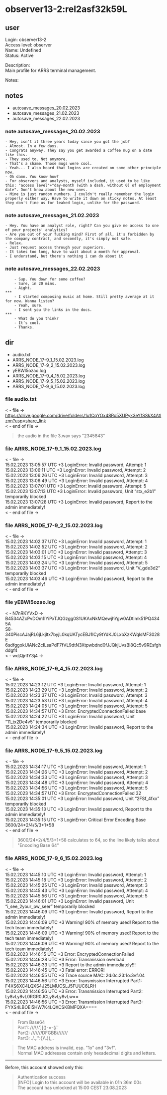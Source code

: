 # observer13-2:rel2asf32k59L
## user
Login: observer13-2<br>
Access level: observer<br>
Name: Undefined<br>
Status: Active<br>

Description:<br>
Main profile for ARRS terminal management.<br>

Notes:<br>

## notes
- autosave_messages_20.02.2023
- autosave_messages_21.02.2023
- autosave_messages_22.02.2023
### note autosave_messages_20.02.2023
    - Hey, isn't it three years today since you got the job?
    - Almost. In a few days.
    - Congrats anyway. They say you get awarded a coffee mug on a date like this.
    - They used to. Not anymore.
    - That's a shame. Those mugs were cool.
    - Yeah... I also heard that logins are created on some other principle now. 
    - Oh damn. You know how?
    - For observers and analysts, myself included, it used to be like this: "access level"+"day-month (with a dash, without 0) of employment date". Don't know about the new ones.
    - Mine is just random numbers. I couldn't really remember the login properly either way. Have to write it down on sticky notes. At least they don't fine us for leaked login, unlike for the password.
### note autosave_messages_21.02.2023
    - Hey. You have an analyst role, right? Can you give me access to one of your projects' analytics?
    - Are you out of your fucking mind? First of all, it's forbidden by the company contract, and secondly, it's simply not safe.
    - Relax.
    - Just request access through your superiors.
    - It takes too long, have to wait about a month for approval.
    - I understand, but there's nothing i can do about it
### note autosave_messages_22.02.2023
```
    - Sup. You down for some coffee?
    - Sure, in 20 mins.
    - Aight. 
***
    - I started composing music at home. Still pretty average at it for now. Wanna listen?
    - Yeah, sure.
    - I sent you the links in the docs.
***
    - What do you think?
    - It’s cool.
    - Thanks.
```

## dir
- audio.txt
- ARRS_NODE_17-9_1_15.02.2023.log
- ARRS_NODE_17-9_2_15.02.2023.log
- yEBWl5ozao.log
- ARRS_NODE_17-9_4_15.02.2023.log
- ARRS_NODE_17-9_5_15.02.2023.log
- ARRS_NODE_17-9_6_15.02.2023.log

### file audio.txt
< - file -><br>
https://drive.google.com/drive/folders/1u1CqYOx48Ro5XUPyk3eYfSSkX4Atlznn?usp=share_link<br>
< - end of file -><br>

> the audio in the file 3.wav says "2345843"

### file ARRS_NODE_17-9_1_15.02.2023.log
< - file -><br>
15.02.2023 13:05:57 UTC +3 LoginError: Invalid password, Attempt: 1<br>
15.02.2023 13:06:11 UTC +3 LoginError: Invalid password, Attempt: 2<br>
15.02.2023 13:06:26 UTC +3 LoginError: Invalid password, Attempt: 3<br>
15.02.2023 13:06:49 UTC +3 LoginError: Invalid password, Attempt: 4<br>
15.02.2023 13:07:01 UTC +3 LoginError: Invalid password, Attempt: 5<br>
15.02.2023 13:07:13 UTC +3 LoginError: Invalid password, Unit “stx_e2b1” temporarily blocked<br>
15.02.2023 13:07:28 UTC +3 LoginError: Invalid password, Report to the admin immediately!<br>
< - end of file -><br>
### file ARRS_NODE_17-9_2_15.02.2023.log
< - file -><br>
15.02.2023 14:02:37 UTC +3 LoginError: Invalid password, Attempt: 1<br>
15.02.2023 14:02:52 UTC +3 LoginError: Invalid password, Attempt: 2<br>
15.02.2023 14:03:01 UTC +3 LoginError: Invalid password, Attempt: 3<br>
15.02.2023 14:03:15 UTC +3 LoginError: Invalid password, Attempt: 4<br>
15.02.2023 14:03:24 UTC +3 LoginError: Invalid password, Attempt: 5<br>
15.02.2023 14:03:37 UTC +3 LoginError: Invalid password, Unit “V_gde3d2” temporarily blocked<br>
15.02.2023 14:03:46 UTC +3 LoginError: Invalid password, Report to the admin immediately!<br>
< - end of file -><br>
### file yEBWl5ozao.log
< - N7nRKYVxD -><br>
B4534AZcPvDOm1lYiPxTJQGzgg0S1UKAxNkMQewjhYgw0ADtimk51PQ4345A<br>
S8-340PiscAJajRL6jLkjltx7byjL0kqUATycEBJ1ICy9tYdKJ0LxbXzKWqlsMF3028E<br>
6sdfggokUlANcZcILsaPdF7fVL9dtN3Xtpwbdnd0fJJQkjUvsBl8Qc5v9REsfghddgf4<br>
< - wdjQjn1Y3j4 -><br>
### file ARRS_NODE_17-9_4_15.02.2023.log
< - file -><br>
15.02.2023 14:23:12 UTC +3 LoginError: Invalid password, Attempt: 1<br>
15.02.2023 14:23:29 UTC +3 LoginError: Invalid password, Attempt: 2<br>
15.02.2023 14:23:37 UTC +3 LoginError: Invalid password, Attempt: 3<br>
15.02.2023 14:23:53 UTC +3 LoginError: Invalid password, Attempt: 4<br>
15.02.2023 14:24:05 UTC +3 LoginError: Invalid password, Attempt: 5<br>
15.02.2023 14:34:57 UTC +3 Error: EncryptedConnectionFailed base<br>
15.02.2023 14:24:22 UTC +3 LoginError: Invalid password, Unit “11_tx2De4v5” temporarily blocked<br>
15.02.2023 14:24:34 UTC +3 LoginError: Invalid password, Report to the admin immediately!<br>
< - end of file -><br>
### file ARRS_NODE_17-9_5_15.02.2023.log
< - file -><br>
15.02.2023 14:34:17 UTC +3 LoginError: Invalid password, Attempt: 1<br>
15.02.2023 14:34:26 UTC +3 LoginError: Invalid password, Attempt: 2<br>
15.02.2023 14:34:33 UTC +3 LoginError: Invalid password, Attempt: 3<br>
15.02.2023 14:34:48 UTC +3 LoginError: Invalid password, Attempt: 4<br>
15.02.2023 14:34:56 UTC +3 LoginError: Invalid password, Attempt: 5<br>
15.02.2023 14:34:57 UTC +3 Error: EncryptedConnectionFailed 32<br>
15.02.2023 14:35:01 UTC +3 LoginError: Invalid password, Unit “2FSf_4fxx” temporarily blocked<br>
15.02.2023 14:35:13 UTC +3 LoginError: Invalid password, Report to the admin immediately!<br>
15.02.2023 14:35:15 UTC +3 LoginError: Critical Error Encoding Base 3600/24*2/4/5/3+1+58<br>
< - end of file -><br>

> 3600/24*2/4/5/3+1+58 calculates to 64, so the line likely talks about "Encoding Base 64"

### file ARRS_NODE_17-9_6_15.02.2023.log
< - file -><br>
15.02.2023 14:45:10 UTC +3 LoginError: Invalid password, Attempt: 1<br>
15.02.2023 14:45:18 UTC +3 LoginError: Invalid password, Attempt: 2<br>
15.02.2023 14:45:25 UTC +3 LoginError: Invalid password, Attempt: 3<br>
15.02.2023 14:45:43 UTC +3 LoginError: Invalid password, Attempt: 4<br>
15.02.2023 14:45:56 UTC +3 LoginError: Invalid password, Attempt: 5<br>
15.02.2023 14:46:01 UTC +3 LoginError: Invalid password, Unit “i_see_2your_pw_seer” temporarily blocked<br>
15.02.2023 14:46:09 UTC +3 LoginError: Invalid password, Report to the admin immediately!<br>
15.02.2023 14:46:09 UTC +3 Warning! 90% of memory used! Report to the tech team immediately!<br>
15.02.2023 14:46:09 UTC +3 Warning! 90% of memory used! Report to the tech team immediately!<br>
15.02.2023 14:46:09 UTC +3 Warning! 90% of memory used! Report to the tech team immediately!<br>
15.02.2023 14:46:15 UTC +3 Error: EncryptedConnectionFailed<br>
15.02.2023 14:46:28 UTC +3 Error: Transmission overload<br>
15.02.2023 14:46:33 UTC +3 Report to the admin immediately!!!<br>
15.02.2023 14:46:45 UTC +3 Fatal error: ERROR!<br>
15.02.2023 14:46:55 UTC +3 Trace source MAC: 2d:0c:23:1o:3vf:04<br>
15.02.2023 14:46:56 UTC +3 Error: Transmission Interrupted Part1: F4XS6XC4LQXS4J25LMUCSLJ5FUUC6LRH<br>
15.02.2023 14:46:56 UTC +3 Error: Transmission Interrupted Part2: Ly8vLy8vL0RGR0JCLy8vLy8vLw==<br>
15.02.2023 14:46:56 UTC +3 Error: Transmission Interrupted Part3: FYXS4LBOEI5HW7K4LQXCSKBMFQXA====<br>
< - end of file -><br>

> From Base64 <br>
> Part1: ///\\\/.'][()-=-(/.'<br>
> Part2: ///////DFGBB///////<br>
> Part3: ./.,.":{}\\.)(,,.<br>

> The MAC address is invalid, esp. "1o" and "3vf".<br>
> Normal MAC addresses contain only hexadecimal digits and letters.

---
Before, this account showed only this:
> Authentication success<br>
> [INFO] Login to this account  will be available in 01h 36m 00s<br>
> The account has unlocked at 15:00 CEST 23.08.2023
